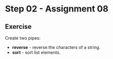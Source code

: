 # Step 02 - Assignment 08

## Exercise

Create two pipes:

- **reverse** - reverse the characters of a string.
- **sort** - sort list elements.


